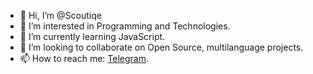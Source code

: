 - 👋 Hi, I’m @Scoutiqe
- 👀 I’m interested in Programming and Technologies.
- 🌱 I’m currently learning JavaScript.
- 💞️ I’m looking to collaborate on Open Source, multilanguage projects.
- 📫 How to reach me: [Telegram](https://t.me/Scoutiqe).

<!---
Scoutiqe/Scoutiqe is a ✨ special ✨ repository because its `README.md` (this file) appears on your GitHub profile.
You can click the Preview link to take a look at your changes.
--->
